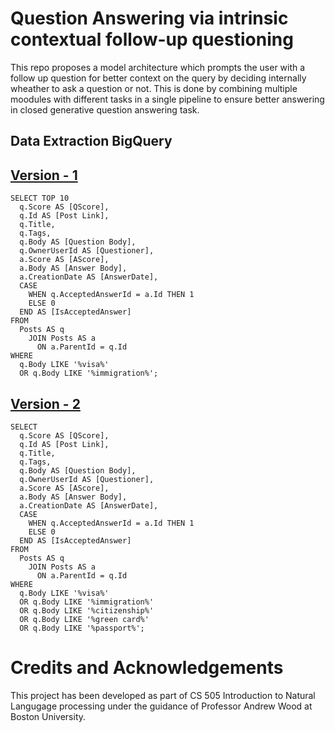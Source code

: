 # Question Answering via intrinsic contextual follow-up questioning
This repo proposes a model architecture which prompts the user with a follow up question for better context on the query by deciding internally wheather to ask a question or not. This is done by combining multiple moodules with different tasks in a single pipeline to ensure better answering in closed generative question answering task.

## Data Extraction BigQuery
## [Version - 1](https://data.stackexchange.com/travel/query/1875546/visa-questions)
```
SELECT TOP 10
  q.Score AS [QScore],
  q.Id AS [Post Link],
  q.Title,
  q.Tags,
  q.Body AS [Question Body],
  q.OwnerUserId AS [Questioner],
  a.Score AS [AScore],
  a.Body AS [Answer Body],
  a.CreationDate AS [AnswerDate],
  CASE 
    WHEN q.AcceptedAnswerId = a.Id THEN 1
    ELSE 0
  END AS [IsAcceptedAnswer]
FROM
  Posts AS q
    JOIN Posts AS a
      ON a.ParentId = q.Id
WHERE
  q.Body LIKE '%visa%' 
  OR q.Body LIKE '%immigration%';

```
## [Version - 2](https://data.stackexchange.com/travel/query/1875545/visa-question-and-answers)
```
SELECT
  q.Score AS [QScore],
  q.Id AS [Post Link],
  q.Title,
  q.Tags,
  q.Body AS [Question Body],
  q.OwnerUserId AS [Questioner],
  a.Score AS [AScore],
  a.Body AS [Answer Body],
  a.CreationDate AS [AnswerDate],
  CASE 
    WHEN q.AcceptedAnswerId = a.Id THEN 1
    ELSE 0
  END AS [IsAcceptedAnswer]
FROM
  Posts AS q
    JOIN Posts AS a
      ON a.ParentId = q.Id
WHERE
  q.Body LIKE '%visa%' 
  OR q.Body LIKE '%immigration%'
  OR q.Body LIKE '%citizenship%'
  OR q.Body LIKE '%green card%'
  OR q.Body LIKE '%passport%';

```
# Credits and Acknowledgements
This project has been developed as part of CS 505 Introduction to Natural Langugage processing under the guidance of Professor Andrew Wood at Boston University.
